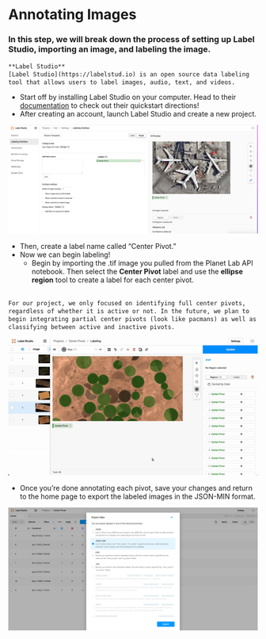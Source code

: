 # Annotating Images

### In this step, we will break down the process of setting up Label Studio, importing an image, and labeling the image. 


```{note}
**Label Studio** 
[Label Studio](https://labelstud.io) is an open source data labeling tool that allows users to label images, audio, text, and videos.
```

- Start off by installing Label Studio on your computer. Head to their [documentation](https://labelstud.io/guide/index.html)  to check out their quickstart directions!
- After creating an account, launch Label Studio and create a new project. 

![label-studio-label-settings](images/label_studio_label_settings.png)

- Then, create a label name called “Center Pivot.”
- Now we can begin labeling!
    - Begin by importing the .tif image you pulled from the Planet Lab API notebook. Then select the **Center Pivot** label and use the **ellipse region** tool to create a label for each center pivot. 

```{note}

For our project, we only focused on identifying full center pivots, regardless of whether it is active or not. In the future, we plan to begin integrating partial center pivots (look like pacmans) as well as classifying between active and inactive pivots.
```
![label-studio-demo](images/label-studio-demo.gif)

- Once you’re done annotating each pivot, save your changes and return to the home page to export the labeled images in the JSON-MIN format. 

![label-studio-export-instructions](images/label_studio_export.png)

